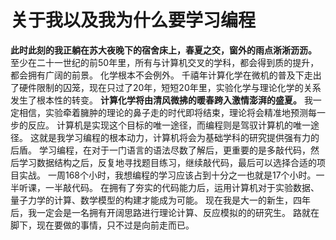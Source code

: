 # 关于我以及我为什么要学习编程

**此时此刻的我正躺在苏大夜晚下的宿舍床上，春夏之交，窗外的雨点淅淅沥沥。**
至少在二十一世纪的前50年里，所有与计算机交叉的学科，都会得到质的提升，都会拥有广阔的前景。
化学根本不会例外。
千禧年计算化学在微机的普及下走出了硬件限制的囚笼，现在只过了20年，短短20年里，实验化学与理论化学的关系发生了根本性的转变。
**计算化学将由清风微拂的暖春跨入激情澎湃的盛夏。**
我一定相信，实验牵着臃肿的理论的鼻子走的时代即将结束，理论将会精准地预测每一步的反应。
计算机是实现这个目标的唯一途径，而编程则是驾驭计算机的唯一途径。
这就是我学习编程的根本动力，计算机将会为基础学科的研究提供强有力的后盾。
学习编程，在对于一门语言的语法尽数了解后，更重要的是多敲代码，然后学习数据结构之后，反复地寻找题目练习，继续敲代码，最后可以选择合适的项目实战。
一周168个小时，我想编程的学习应该占到十分之一也就是17个小时。一半听课，一半敲代码。
在拥有了夯实的代码能力后，运用计算机对于实验数据、量子力学的计算、数学模型的构建才能成为可能。
现在我是大一的新生，四年后，我一定会是一名拥有开阔思路进行理论计算、反应模拟的的研究生。
路就在脚下，现在要做的事情，只不过是向前走而已。
